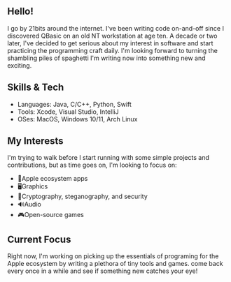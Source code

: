 ## Hello!

I go by 21bits around the internet. I've been writing code on-and-off since I discovered QBasic on an old NT workstation at age ten. A decade or two later, I've decided to get serious about my interest in software and start practicing the programming craft daily. I'm looking forward to turning the shambling piles of spaghetti I'm writing now into something new and exciting.

## Skills & Tech

 * Languages: Java, C/C++, Python, Swift
 * Tools: Xcode, Visual Studio, IntelliJ
 * OSes: MacOS, Windows 10/11, Arch Linux

## My Interests

I'm trying to walk before I start running with some simple projects and contributions, but as time goes on, I'm looking to focus on:
  * 🍎Apple ecosystem apps
  * 🖥️Graphics
  * 🔏Cryptography, steganography, and security
  * 🔊Audio
  * 🎮Open-source games

## Current Focus

Right now, I'm working on picking up the essentials of programing for the Apple ecosystem by writing a plethora of tiny tools and games. come back every once in a while and see if something new catches your eye!
<!---
21bits-workshop/21bits-workshop is a ✨ special ✨ repository because its `README.md` (this file) appears on your GitHub profile.
You can click the Preview link to take a look at your changes.
--->
